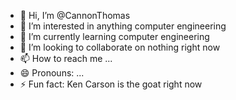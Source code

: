 - 👋 Hi, I’m @CannonThomas
- 👀 I’m interested in anything computer engineering
- 🌱 I’m currently learning computer engineering
- 💞️ I’m looking to collaborate on nothing right now
- 📫 How to reach me ...
- 😄 Pronouns: ...
- ⚡ Fun fact: Ken Carson is the goat right now

<!---
CannonThomas/CannonThomas is a ✨ special ✨ repository because its `README.md` (this file) appears on your GitHub profile.
You can click the Preview link to take a look at your changes.
--->

